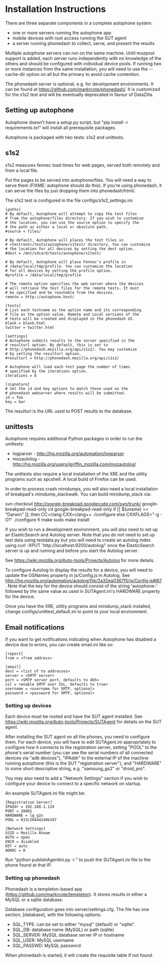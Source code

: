 Installation Instructions
=========================

There are three separate components in a complete autophone system:

- one or more servers running the autophone app
- mobile devices with root access running the SUT agent
- a server running phonedash to collect, serve, and present the results

Multiple autophone servers can run on the same machine. Until mozpool support
is added, each server runs independently with no knowledge of the others and
should be configured with individual device pools. If running two or more
instances from the same installation, you will need to use the --cache-dir
option on all but the primary to avoid cache contention.

The phonedash server is optional, e.g. for development environments. It can
be found at https://github.com/markrcote/phonedash/. It is customized for
the s1s2 test and will be eventually deprecated in favour of DataZilla.


Setting up autophone
--------------------

Autophone doesn't have a setup.py script, but "pip install -r requirements.txt"
will install all prerequisite packages.

Autophone is packaged with two tests: s1s2 and unittests.

s1s2
----
s1s2 measures fennec load times for web pages,
served both remotely and from a local file.

Put the pages to be served into autophone/files. You will need a way to
serve them (FIXME: autophone should do this). If you're using phonedash,
it can serve the files by just dropping them into phonedash/html/.

The s1s2 test is configured in the file configs/s1s2_settings.ini:

    [paths]
    # By default, Autophone will attempt to copy the test files
    # from the autophone/files directory. If you wish to customize
    # the location, you can use the source option to specify the
    # the path as either a local or absolute path.
    #source = files/

    # By default, Autophone will places the test files in
    # <testroot>/tests/autophone/s1test/ directory. You can customize
    # the location for all devices by setting the dest option.
    #dest = /mnt/sdcard/tests/autophone/s1test/

    # By default, Autophone will place Fennec's profile in
    # /data/local/tmp/profile. You can customize the location
    # for all devices by setting the profile option.
    #profile = /data/local/tmp/profile

    # The remote option specifies the web server where the devices
    # will retrieve the test files for the remote tests. It must
    # be specified and be reachable from the devices.
    remote = http://autophone.host/

    [tests]
    # List each testname as the option name and its corresponding
    # file as the option value. Remote and Local versions of the
    # tests will be created and displayed in the phonedash UI.
    blank = blank.html
    twitter = twitter.html

    [settings]
    # Autophone submits results to the server specified in the
    # resulturl option. By default, this is set to
    # http://phonedash.mozilla.org/api/s1s2/. You may customize
    # by setting the resulturl option.
    #resulturl = http://phonedash.mozilla.org/api/s1s2/

    # Autophone will load each test page the number of times
    # specified by the iterations option.
    iterations = 8

    [signature]
    # Set the id and key options to match those used on the
    # phonedash webserver where results will be submitted.
    id = foo
    key = bar

The resulturl is the URL used to POST results to the database.

unittests
---------

Autophone requires additional Python packages in order to run the unittests:

* logparser  - http://hg.mozilla.org/automation/logparser
* mozautolog - http://hg.mozilla.org/users/jgriffin_mozilla.com/mozautolog/

The unittests also require a local installation of the XRE and the utility
programs such as xpcshell. A local build of Firefox can be used.

In order to process crash minidumps, you will also need a local
installation of breakpad's minidump_stackwalk. You can build
minidump_stack via:

svn checkout http://google-breakpad.googlecode.com/svn/trunk/ google-breakpad-read-only
cd google-breakpad-read-only
if [[ $(uname) == "Darwin" ]]; then
    CC=clang CXX=clang++ ./configure
else
   CXXFLAGS="-g -O1" ./configure
fi
make
sudo make install

If you wish to run a development environment, you will also need to
set up an ElasticSearch and Autolog server. Note that you do not need
to set up test data using testdata.py but you will need to create an
autolog index using curl -XPUT 'http://localhost:9200/autolog/'
once the ElasticSearch server is up and running and before
you start the Autolog server.

See
https://wiki.mozilla.org/Auto-tools/Projects/Autolog for more details.

To configure Autolog to display the results for a device, you will
need to update the OSNames property in js/Config.js in Autolog. See
http://hg.mozilla.org/automation/autolog/file/2a32ea0367f5/js/Config.js#l67 .
Note that the key for the device should consist of the string 'autophone-'
followed by the same value as used in SUTAgent.ini's HARDWARE property for
the device.

Once you have the XRE, utility programs and minidump_stack installed, change
configs/unittest_default.ini to point to your local environment.

Email notifications
-------------------

If you want to get notifications indicating when Autophone has disabled
a device due to errors, you can create email.ini like so:

    [report]
    from = <from address>

    [email]
    dest = <list of to addresses>
    server = <SMTP server>
    port = <SMTP server port, defaults to 465>
    ssl = <enable SMTP over SSL, defaults to true>
    username = <username for SMTP, optional>
    password = <password for SMTP, optional>

### Setting up devices ###

Each device must be rooted and have the SUT agent installed. See
https://wiki.mozilla.org/Auto-tools/Projects/SUTAgent for details
on the SUT agent.

After installing the SUT agent on all the phones, you need to configure
them. For each device, you will have to edit SUTAgent.ini appropriately to
configure how it connects to the registration server, setting "POOL" to the
phone's serial number (you can see the serial numbers of all connected devices
via "adb devices"), "IPAddr" to the external IP of the machine running
autophone (this is the SUT "registration server"), and "HARDWARE" to some short
descriptive string, e.g. "samsung_gs2" or "droid_pro".

You may also need to add a "Network Settings" section if you wish to configure
your device to connect to a specific network on startup.

An example SUTAgent.ini file might be:

    [Registration Server]
    IPAddr = 192.168.1.124
    PORT = 28001
    HARDWARE = lg_g2x
    POOL = 033c20444240b197
    
    [Network Settings]
    SSID = Mozilla Ateam
    AUTH = open
    ENCR = disabled
    KEY = auto
    ADHOC = 0

Run "python publishAgentIni.py -i <phone ip>" to push the SUTAgent.ini file
to the phone found at that IP.

### Setting up phonedash ###

Phonedash is a templeton-based app (https://github.com/markrcote/templeton).
It stores results in either a MySQL or a sqlite database.

Database configuration goes into server/settings.cfg. The file has one
section, [database], with the following options:

- SQL_TYPE: can be set to either "mysql" (default) or "sqlite".
- SQL_DB: database name (MySQL) or path (sqlite)
- SQL_SERVER: MySQL database server IP or hostname
- SQL_USER: MySQL username
- SQL_PASSWD: MySQL password

When phonedash is started, it will create the requisite table if not found.
